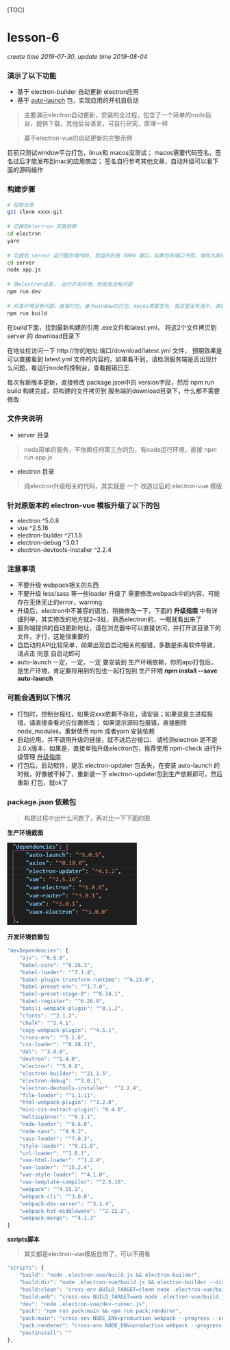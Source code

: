 [TOC]

# lesson-6
*create time 2019-07-30*, *update time 2019-08-04*

### 演示了以下功能

- 基于 electron-builder 自动更新 electron应用
- 基于 [auto-launch](https://www.npmjs.com/package/auto-launch) 包，实现应用的开机自启动

> 主要演示electron自动更新，安装的全过程，包含了一个简单的node后台，提供下载，其他后台语言，可自行研究，原理一样

> 基于electron-vue的自动更新的完整示例

目前只测试window平台打包，linux和 macos没测试； macos需要代码签名，签名过后才能发布到mac的应用商店； 签名自行参考其他文章，自动升级可以看下面的源码操作




### 构建步骤

``` bash
# 拉取仓库
git clone xxxx.git

# 切换到electron 安装依赖
cd electron 
yarn

# 切换到 server 运行服务端代码, 我监听的是 3000 端口，如果你的端口冲突，请改为其他端口
cd server
node app.js

# 换electron目录， 运行开发环境，检查有没有问题
npm run dev

# 开发环境没有问题，直接打包，基于window的打包，macos需要签名，我这里没有演示，请查阅相关的文档，加入代码签名
npm run build

```
在build下面，找到最新构建的引用 .exe文件和latest.yml， 将这2个文件拷贝到 server 的 download目录下

在地址栏访问一下 http://你的地址:端口/download/latest.yml  文件， 预期效果是可以直接看到 latest.yml 文件的内容的，如果看不到，请检测服务端是否出现什么问题，看运行node的控制台，查看报错日志

每次有新版本更新，直接修改 package.json中的 version字段，然后 npm run build  构建完成，将构建的文件拷贝到 服务端的download目录下，什么都不需要修改

### 文件夹说明

- server 目录
>   node简单的服务，不依赖任何第三方的包，有node运行环境，直接 npm run app.js 
- electron 目录
>   纯electron升级相关的代码，其实就是 一个 改造过后的 electron-vue 模版



### 针对原版本的 electron-vue 模板升级了以下的包

- electron ^5.0.8
- vue ^2.5.16
- electron-builder ^21.1.5
- electron-debug ^3.0.1
- electron-devtools-installer ^2.2.4

### 注意事项

- 不要升级 webpack相关的东西
- 不要升级 less/sass  等一些loader 升级了 需要修改webpack中的内容，可能存在无休无止的error，warning
- 升级后，electron中不兼容的语法，稍微修改一下，下面的 **升级指南** 中有详细列举，其实修改的地方就2~3处，熟悉electron的，一眼就看出来了
- 服务端提供的自动更新地址，请在浏览器中可以直接访问，并打开该目录下的文件，才行，这是很重要的
- 自启动的API比较简单，如果出现自启动相关的报错，多数是杀毒软件导致，请点击 同意 自启动即可
- auto-launch 一定，一定，一定 要安装到 生产环境依赖，你的app打包后，是生产环境，肯定要将用到的包也一起打包到 生产环境  **npm install --save auto-launch**


### 可能会遇到以下情况

- 打包时，控制台报红，如果说xxx依赖不存在，请安装；如果说是主进程报错，请直接查看对应位置修改； 如果提示源码包报错，直接删除node_modules，重新使用 npm 或者yarn 安装依赖
- 启动应用，并不调用升级的链接，就不进后台接口， 请检测electron 是不是 2.0.x版本，如果是，直接单独升级electron包，推荐使用 npm-check 进行升级管理 [升级指南](https://note.youdao.com/ynoteshare1/index.html?id=8d1aacab7bdac9d4c77a1aabeca1e74b&type=note)
- 打包后，启动软件，提示 electron-updater 包丢失，在安装 auto-launch 的时候，好像被干掉了，重新装一下 electron-updater包到生产依赖即可，然后重新 打包，就ok了


### package.json 依赖包

> 构建过程中出什么问题了，再对比一下下面的图

**生产环境截图**

![electron-development-package-list.png](./example-image/electron-development-package-list.png)

**开发环境依赖包**

```js
"devDependencies": {
    "ajv": "^6.5.0",
    "babel-core": "^6.26.3",
    "babel-loader": "^7.1.4",
    "babel-plugin-transform-runtime": "^6.23.0",
    "babel-preset-env": "^1.7.0",
    "babel-preset-stage-0": "^6.24.1",
    "babel-register": "^6.26.0",
    "babili-webpack-plugin": "^0.1.2",
    "cfonts": "^2.1.2",
    "chalk": "^2.4.1",
    "copy-webpack-plugin": "^4.5.1",
    "cross-env": "^5.1.6",
    "css-loader": "^0.28.11",
    "del": "^3.0.0",
    "devtron": "^1.4.0",
    "electron": "^5.0.8",
    "electron-builder": "^21.1.5",
    "electron-debug": "^3.0.1",
    "electron-devtools-installer": "^2.2.4",
    "file-loader": "^1.1.11",
    "html-webpack-plugin": "^3.2.0",
    "mini-css-extract-plugin": "0.4.0",
    "multispinner": "^0.2.1",
    "node-loader": "^0.6.0",
    "node-sass": "^4.9.2",
    "sass-loader": "^7.0.3",
    "style-loader": "^0.21.0",
    "url-loader": "^1.0.1",
    "vue-html-loader": "^1.2.4",
    "vue-loader": "^15.2.4",
    "vue-style-loader": "^4.1.0",
    "vue-template-compiler": "^2.5.16",
    "webpack": "^4.15.1",
    "webpack-cli": "^3.0.8",
    "webpack-dev-server": "^3.1.4",
    "webpack-hot-middleware": "^2.22.2",
    "webpack-merge": "^4.1.3"
}
```

**scripts脚本**

>   其实都是electron-vue模板自带了，可以不用看

```js
"scripts": {
    "build": "node .electron-vue/build.js && electron-builder",
    "build:dir": "node .electron-vue/build.js && electron-builder --dir",
    "build:clean": "cross-env BUILD_TARGET=clean node .electron-vue/build.js",
    "build:web": "cross-env BUILD_TARGET=web node .electron-vue/build.js",
    "dev": "node .electron-vue/dev-runner.js",
    "pack": "npm run pack:main && npm run pack:renderer",
    "pack:main": "cross-env NODE_ENV=production webpack --progress --colors --config .electron-vue/webpack.main.config.js",
    "pack:renderer": "cross-env NODE_ENV=production webpack --progress --colors --config .electron-vue/webpack.renderer.config.js",
    "postinstall": ""
},
```




